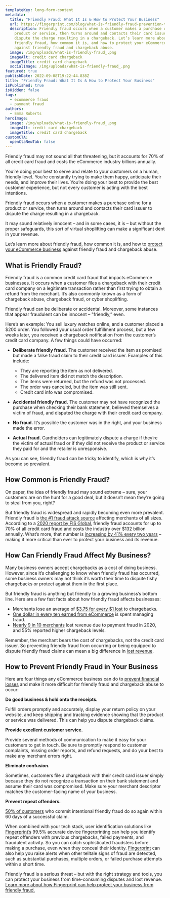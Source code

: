 ```yaml
---
templateKey: long-form-content
metadata:
  title: "Friendly Fraud: What It Is & How to Protect Your Business"
  url: https://fingerprint.com/blog/what-is-friendly-fraud-prevention-tips
  description: Friendly fraud occurs when a customer makes a purchase online for a
    product or service, then turns around and contacts their card issuer to
    dispute the charge resulting in a chargeback. Let’s learn more about
    friendly fraud, how common it is, and how to protect your eCommerce business
    against friendly fraud and chargeback abuse.
  image: /img/uploads/what-is-friendly-fraud_.png
  imageAlt: credit card chargeback
  imageTitle: credit card chargeback
  socialImage: /img/uploads/what-is-friendly-fraud_.png
featured: true
publishDate: 2022-09-08T19:22:44.838Z
title: "Friendly Fraud: What It Is & How to Protect Your Business"
isPublished: true
isHidden: false
tags:
  - ecommerce fraud
  - payment fraud
authors:
  - Emma Roberts
heroImage:
  image: /img/uploads/what-is-friendly-fraud_.png
  imageAlt: credit card chargeback
  imageTitle: credit card chargeback
customCTA:
  openCtaNewTab: false
---
```

Friendly fraud may not sound all that threatening, but it accounts for 70% of all credit card fraud and costs the eCommerce industry billions annually.

You’re doing your best to serve and relate to your customers on a human, friendly level. You’re constantly trying to make them happy, anticipate their needs, and improve their lives. You’re doing your best to provide the best customer experience, but not every customer is acting with the best intentions.

Friendly fraud occurs when a customer makes a purchase online for a product or service, then turns around and contacts their card issuer to dispute the charge resulting in a chargeback.

It may sound relatively innocent – and in some cases, it is – but without the proper safeguards, this sort of virtual shoplifting can make a significant dent in your revenue.

Let’s learn more about friendly fraud, how common it is, and how to [protect your eCommerce business](https://fingerprint.com/blog/guide-to-ecommerce-merchant-fraud-protection/) against friendly fraud and chargeback abuse.

## What is Friendly Fraud?

Friendly fraud is a common credit card fraud that impacts eCommerce businesses. It occurs when a customer files a chargeback with their credit card company on a legitimate transaction rather than first trying to obtain a refund from the merchant. It’s also commonly known as a form of chargeback abuse, chargeback fraud, or cyber shoplifting.

Friendly fraud can be deliberate or accidental. Moreover, some instances that appear fraudulent can be innocent – "friendly,” even.

Here’s an example: You sell luxury watches online, and a customer placed a $200 order. You followed your usual order fulfillment process, but a few weeks later, you received a chargeback notification from the customer’s credit card company. A few things could have occurred:

* **Deliberate friendly fraud.** The customer received the item as promised but made a false fraud claim to their credit card issuer. Examples of this include:

  * They are reporting the item as not delivered. 
  * The delivered item did not match the description. 
  * The items were returned, but the refund was not processed.
  * The order was canceled, but the item was still sent. 
  * Credit card info was compromised.
* **Accidental friendly fraud.** The customer may not have recognized the purchase when checking their bank statement, believed themselves a victim of fraud, and disputed the charge with their credit card company.
* **No fraud.** It’s possible the customer was in the right, and your business made the error.
* **Actual fraud.** Cardholders can legitimately dispute a charge if they’re the victim of actual fraud or if they did not receive the product or service they paid for and the retailer is unresponsive.

As you can see, friendly fraud can be tricky to identify, which is why it’s become so prevalent.

## How Common is Friendly Fraud?

On paper, the idea of friendly fraud may sound extreme – sure, your customers are on the hunt for a good deal, but it doesn’t mean they’re going to steal from you, right?

But friendly fraud is widespread and rapidly becoming even more prevalent. Friendly fraud is [the #1 fraud attack source](https://www.cybersource.com/en-us/blog/2021/combating-friendly-fraud.html) affecting merchants of all sizes. According to a [2020 report by FIS Global](https://www.fisglobal.com/en/insights/merchant-solutions-worldpay/article/chargebacks-tackling-the-hidden-impact-on-pandemic-payments), friendly fraud accounts for up to 70% of all credit card fraud and costs the industry over $132 billion annually. What’s more, that number is [increasing by 41% every two years](https://www.fisglobal.com/en/insights/merchant-solutions-worldpay/article/chargebacks-tackling-the-hidden-impact-on-pandemic-payments) – making it more critical than ever to protect your business and its revenue. 

## How Can Friendly Fraud Affect My Business?

Many business owners accept chargebacks as a cost of doing business. However, since it’s challenging to know when friendly fraud has occurred, some business owners may not think it’s worth their time to dispute fishy chargebacks or protect against them in the first place.

But friendly fraud is anything but friendly to a growing business’s bottom line. Here are a few fast facts about how friendly fraud affects businesses:

* Merchants lose an average of [$3.75 for every $1 lost](https://risk.lexisnexis.com/insights-resources/research/us-ca-true-cost-of-fraud-study) to chargebacks. 
* [One dollar in every ten earned from eCommerce](https://www.cybersource.com/en-us/solutions/fraud-and-risk-management/fraud-report.html) is spent managing fraud.
* [Nearly 9 in 10 merchants](https://offers.worldpayglobal.com/global-payment-risk.htm) lost revenue due to payment fraud in 2020, and 55% reported higher chargeback levels. 

Remember, the merchant bears the cost of chargebacks, not the credit card issuer. So preventing friendly fraud from occurring or being equipped to dispute friendly fraud claims can mean a big difference in [lost revenue](https://fingerprint.com/blog/prevent-credit-card-chargeback-fraud/).

## How to Prevent Friendly Fraud in Your Business

Here are four things any eCommerce business can do to [prevent financial losses](https://fingerprint.com/blog/chargeback-prevention-tips-for-ecommerce-merchants/) and make it more difficult for friendly fraud and chargeback abuse to occur:

**Do good business & hold onto the receipts.**

Fulfill orders promptly and accurately, display your return policy on your website, and keep shipping and tracking evidence showing that the product or service was delivered. This can help you dispute chargeback claims.

**Provide excellent customer service.**

Provide several methods of communication to make it easy for your customers to get in touch. Be sure to promptly respond to customer complaints, missing order reports, and refund requests, and do your best to make any merchant errors right. 

**Eliminate confusion.**

Sometimes, customers file a chargeback with their credit card issuer simply because they do not recognize a transaction on their bank statement and assume their card was compromised. Make sure your merchant descriptor matches the customer-facing name of your business.

**Prevent repeat offenders.**

[50% of customers](https://www.fisglobal.com/en/insights/merchant-solutions-worldpay/article/chargebacks-tackling-the-hidden-impact-on-pandemic-payments) who commit intentional friendly fraud do so again within 60 days of a successful claim. 

When combined with your tech stack, user identification solutions like [Fingerprint’s](https://fingerprint.com/) 99.5% accurate device fingerprinting can help you identify repeat offenders with previous chargebacks, failed payments, and fraudulent activity. So you can catch sophisticated fraudsters before making a purchase, even when they conceal their identity. [Fingerprint](https://fingerprint.com/blog/chargeback-prevention-tips-for-ecommerce-merchants/) can also help you raise alerts when other telltale signs of fraud are detected, such as substantial purchases, multiple orders, or failed purchase attempts within a short time.

Friendly fraud is a serious threat – but with the right strategy and tools, you can protect your business from time-consuming disputes and lost revenue. [Learn more about how Fingerprint can help protect your business from friendly fraud.](https://fingerprint.com/payment-fraud/)
